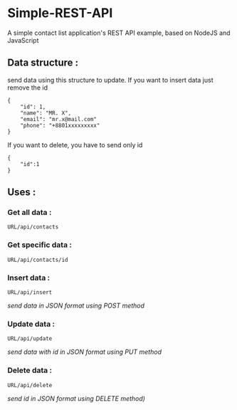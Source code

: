 # Simple-REST-API
A simple contact list application's REST API example, based on NodeJS and JavaScript
## Data structure :
send data using this structure to update. If you want to insert data just remove the id
```
{
	"id": 1,
	"name": "MR. X",
	"email": "mr.x@mail.com"
	"phone": "+8801xxxxxxxxx"
}
```
If you want to delete, you have to send only id
```
{
	"id":1
}
``` 
## Uses :

### Get all data :
	URL/api/contacts

### Get specific data :
	URL/api/contacts/id
### Insert data :
	URL/api/insert
*send data in JSON format using POST method*
### Update data :
	URL/api/update
*send data with id in JSON format using PUT method*
### Delete data :
	URL/api/delete
*send id in JSON format using DELETE method)*

